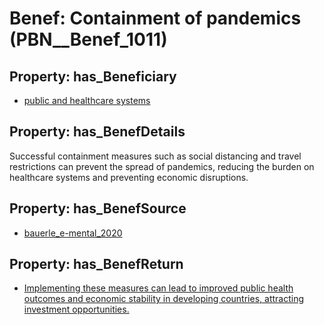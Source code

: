 # Benef: __Containment of pandemics__ (PBN__Benef_1011)

## Property: has_Beneficiary

* [public and healthcare systems](../Stakeholder/PBN__Stakeholder_402)

## Property: has_BenefDetails

Successful containment measures such as social distancing and travel restrictions can prevent the spread of pandemics, reducing the burden on healthcare systems and preventing economic disruptions.

## Property: has_BenefSource

* [bauerle_e-mental_2020](../Article/PBN__Article_209)

## Property: has_BenefReturn

* [Implementing these measures can lead to improved public health outcomes and economic stability in developing countries, attracting investment opportunities.](../BenefReturn/PBN__BenefReturn_1126)

